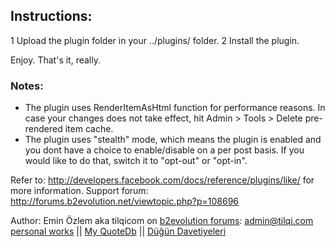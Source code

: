 ## Instructions:

1 Upload the plugin folder in your ../plugins/ folder.
2 Install the plugin.

Enjoy. That's it, really.

### Notes:

* The plugin uses RenderItemAsHtml function for performance reasons. In case your changes does not take effect, hit Admin > Tools > Delete pre-rendered item cache.
* The plugin uses &quot;stealth&quot; mode, which means the plugin is enabled and you dont have a choice to enable/disable on a per post basis. If you would like to do that, switch it to "opt-out" or "opt-in".

Refer to: http://developers.facebook.com/docs/reference/plugins/like/ for more information.
Support forum: http://forums.b2evolution.net/viewtopic.php?p=108696

Author: Emin Özlem aka tilqicom on [b2evolution forums](http://forums.b2evolution.net/): admin@tilqi.com [personal works](http://www.eodepo.com) || [My QuoteDb](http://www.tilqi.com "Özlü Sözler, Güzel sözler") || [Düğün Davetiyeleri](http://www.ekodavetiye.com "Düğün Davetiyeleri, Davetiye, Davetiye fiyatları, Davetiye 2011 2012, İzmir Davetiye")
